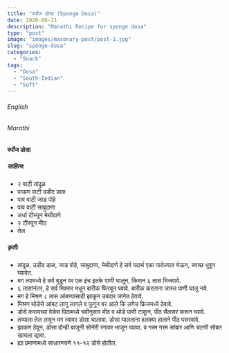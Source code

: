 ```yaml
---
title: "स्पॉंज डोसा (Sponge Dosa)"
date: 2020-06-21
description: "Marathi Recipe for sponge dosa"
type: "post"
image: "images/masonary-post/post-1.jpg"
slug: "sponge-dosa"
categories: 
  - "Snack"
tags:
  - "Dosa"
  - "South-Indian"
  - "Soft"
---
```


###### English






###### Marathi


#### स्पॉंज डोसा



##### साहित्य:

- २ वाटी तांदूळ 
- पाऊण वाटी उडीद डाळ 
- पाव वाटी जाड पोहे 
- पाव वाटी साबुदाणा 
- अर्धा टीस्पून मेथीदाणे 
- २ टीस्पून मीठ 
- तेल 

##### कृती: 


- तांदूळ, उडीद डाळ, जाड पोहे, साबुदाणा, मेथीदाणे हे सर्व पदार्थ एका पातेल्यात घेऊन, स्वच्छ धुवून घ्यावेत. 
- मग त्यामध्ये हे सर्व बुडून वर एक इंच इतके पाणी घालून, किमान ६ तास भिजवावे. 
- ६ तासांनंतर, हे सर्व मिक्सर मधून बारीक फिरवून घ्यावे. बारीक करताना जास्त पाणी घालू नये. 
- मग हे मिश्रण ८ तास आंबण्यासाठी झाकून उबदार जागेत ठेवावे. 
- मिश्रण थोडेसे आंबट लागू लागले व फुगून वर आले कि लगेच फ्रिजमध्ये ठेवावे. 
- डोसे करायच्या वेळेस पिठामध्ये चवीनुसार मीठ व थोडे पाणी टाकून, पीठ सैलसर करून घ्यावे. 
- तव्याला तेल लावून मग त्यावर डोसा घालावा. डोसा घालताना हलक्या हाताने पीठ पसरवावे. 
- झाकण ठेवून, डोसा दोन्ही बाजूनी सोनेरी रंगावर भाजून घ्यावा. व गरम गरम सांबार आणि चटणी सोबत खायला द्यावा. 
- ह्या प्रमाणामध्ये साधारणपणे ११-१२ डोसे होतील. 


